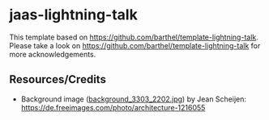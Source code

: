 # jaas-lightning-talk

This template based on https://github.com/barthel/template-lightning-talk.
Please take a look on https://github.com/barthel/template-lightning-talk for more acknowledgements.
 
## Resources/Credits
* Background image ([background_3303_2202.jpg](./src/slides/images/background_3303_2202.jpg)) by Jean Scheijen: https://de.freeimages.com/photo/architecture-1216055
